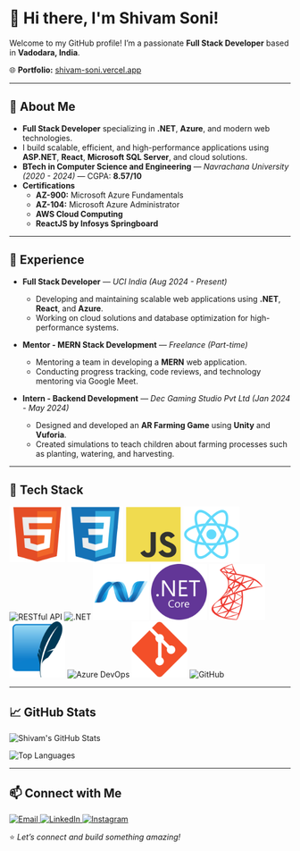 # 👋 Hi there, I'm **Shivam Soni**!

Welcome to my GitHub profile! I’m a passionate **Full Stack Developer** based in **Vadodara, India**.

🌐 **Portfolio:** [shivam-soni.vercel.app](https://shivam-soni.vercel.app/)

---

## 🚀 About Me

- **Full Stack Developer** specializing in **.NET**, **Azure**, and modern web technologies.
- I build scalable, efficient, and high-performance applications using **ASP.NET**, **React**, **Microsoft SQL Server**, and cloud solutions.
- **BTech in Computer Science and Engineering** — *Navrachana University (2020 - 2024)* — CGPA: **8.57/10**  
- **Certifications**  
  - **AZ-900:** Microsoft Azure Fundamentals  
  - **AZ-104:** Microsoft Azure Administrator  
  - **AWS Cloud Computing**  
  - **ReactJS by Infosys Springboard**  

---

## 💼 Experience

- **Full Stack Developer** — *UCI India (Aug 2024 - Present)*  
  - Developing and maintaining scalable web applications using **.NET**, **React**, and **Azure**.  
  - Working on cloud solutions and database optimization for high-performance systems.  

- **Mentor - MERN Stack Development** — *Freelance (Part-time)*  
  - Mentoring a team in developing a **MERN** web application.  
  - Conducting progress tracking, code reviews, and technology mentoring via Google Meet.  

- **Intern - Backend Development** — *Dec Gaming Studio Pvt Ltd (Jan 2024 - May 2024)*  
  - Designed and developed an **AR Farming Game** using **Unity** and **Vuforia**.  
  - Created simulations to teach children about farming processes such as planting, watering, and harvesting.  

---

## 🧰 Tech Stack

<p>
  <img src="https://raw.githubusercontent.com/devicons/devicon/master/icons/html5/html5-original.svg" alt="HTML" width="100" height="100">
  <img src="https://raw.githubusercontent.com/devicons/devicon/master/icons/css3/css3-original.svg" alt="CSS" width="100" height="100">
  <img src="https://raw.githubusercontent.com/devicons/devicon/master/icons/javascript/javascript-original.svg" alt="JavaScript" width="100" height="100">
  <img src="https://raw.githubusercontent.com/devicons/devicon/master/icons/react/react-original.svg" alt="React" width="100" height="100">
  <img src="https://encrypted-tbn0.gstatic.com/images?q=tbn:ANd9GcR0lNCH_ATbLokCfQwAfYieRwgSFftV-52OTg&s" alt="RESTful API" width="100" height="100">
  <img src="https://upload.wikimedia.org/wikipedia/commons/7/7d/Microsoft_.NET_logo.svg" alt=".NET" width="100" height="100">
  <img src="https://raw.githubusercontent.com/devicons/devicon/master/icons/dot-net/dot-net-original.svg" alt="ASP .NET" width="100" height="100">
  <img src="https://raw.githubusercontent.com/devicons/devicon/master/icons/dotnetcore/dotnetcore-original.svg" alt=".NET Core" width="100" height="100">
  <img src="https://raw.githubusercontent.com/devicons/devicon/master/icons/microsoftsqlserver/microsoftsqlserver-plain.svg" alt="SQL Server" width="100" height="100">
  <img src="https://raw.githubusercontent.com/devicons/devicon/master/icons/sqlite/sqlite-original.svg" alt="SQLite" width="100" height="100">
  <img src="https://encrypted-tbn0.gstatic.com/images?q=tbn:ANd9GcSaf0noJnyGWX1IonIvgKccpswYwuNqAbYX4Q&s" alt="Azure DevOps" width="100" height="100">
  <img src="https://raw.githubusercontent.com/devicons/devicon/master/icons/git/git-original.svg" alt="Git" width="100" height="100">
  <img src="https://play-lh.googleusercontent.com/PCpXdqvUWfCW1mXhH1Y_98yBpgsWxuTSTofy3NGMo9yBTATDyzVkqU580bfSln50bFU" alt="GitHub" width="100" height="100">
</p>



---

## 📈 GitHub Stats

![Shivam's GitHub Stats](https://github-readme-stats.vercel.app/api?username=sonishivam1402&show_icons=true&theme=radical)

![Top Languages](https://github-readme-stats.vercel.app/api/top-langs/?username=sonishivam1402&layout=compact&theme=radical)

---

## 📫 Connect with Me

<p align="left">
  <a href="mailto:sonishivam1402@gmail.com" target="_blank">
    <img src="https://img.shields.io/badge/Email-D14836?style=for-the-badge&logo=gmail&logoColor=white" alt="Email">
  </a>
  
  <a href="https://www.linkedin.com/in/shivam-soni-052910227/" target="_blank">
    <img src="https://img.shields.io/badge/LinkedIn-blue?style=for-the-badge&logo=linkedin&logoColor=white" alt="LinkedIn">
  </a>
  
  <a href="https://www.instagram.com/sonishivam1402/" target="_blank">
   <img src="https://img.shields.io/badge/Instagram-E4405F?style=for-the-badge&logo=instagram&logoColor=white" alt="Instagram">
  </a>
</p>


⭐️ *Let’s connect and build something amazing!*
